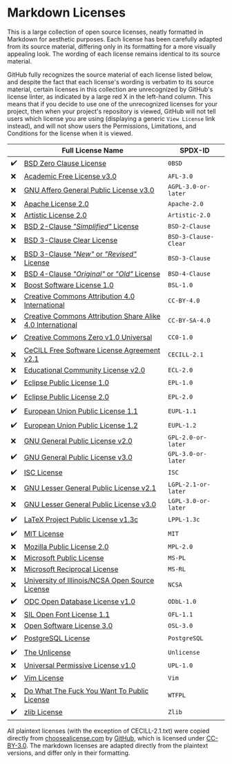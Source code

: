 # Markdown Licenses

This is a large collection of open source licenses, neatly formatted in Markdown for aesthetic purposes. Each license has been carefully adapted from its source material, differing only in its formatting for a more visually appealing look. The wording of each license remains identical to its source material.

GitHub fully recognizes the source material of each license listed below, and despite the fact that each license's wording is verbatim to its source material, certain licenses in this collection are unrecognized by GitHub's license linter, as indicated by a large red X in the left-hand column. This means that if you decide to use one of the unrecognized licenses for your project, then when your project's repository is viewed, GitHub will not tell users which license you are using (displaying a generic `View License` link instead), and will not show users the Permissions, Limitations, and Conditions for the license when it is viewed.

|                    |                              Full License Name                             |       SPDX-ID        |
| ------------------ | -------------------------------------------------------------------------- | -------------------- |
| :heavy_check_mark: |                                            [BSD Zero Clause License][0BSD] | `0BSD`               |
|                :x: |                                      [Academic Free License v3.0][AFL-3.0] | `AFL-3.0`            |
|                :x: |                [GNU Affero General Public License v3.0][AGPL-3.0-or-later] | `AGPL-3.0-or-later`  |
|                :x: |                                           [Apache License 2.0][Apache-2.0] | `Apache-2.0`         |
|                :x: |                                       [Artistic License 2.0][Artistic-2.0] | `Artistic-2.0`       |
|                :x: |                        [BSD 2-Clause *"Simplified"* License][BSD-2-Clause] | `BSD-2-Clause`       |
|                :x: |                           [BSD 3-Clause Clear License][BSD-3-Clause-Clear] | `BSD-3-Clause-Clear` |
|                :x: |                [BSD 3-Clause *"New"* or *"Revised"* License][BSD-3-Clause] | `BSD-3-Clause`       |
|                :x: |               [BSD 4-Clause *"Original"* or *"Old"* License][BSD-4-Clause] | `BSD-4-Clause`       |
|                :x: |                                      [Boost Software License 1.0][BSL-1.0] | `BSL-1.0`            |
|                :x: |                [Creative Commons Attribution 4.0 International][CC-BY-4.0] | `CC-BY-4.0`          |
|                :x: | [Creative Commons Attribution Share Alike 4.0 International][CC-BY-SA-4.0] | `CC-BY-SA-4.0`       |
| :heavy_check_mark: |                            [Creative Commons Zero v1.0 Universal][CC0-1.0] | `CC0-1.0`            |
|                :x: |                  [CeCILL Free Software License Agreement v2.1][CECILL-2.1] | `CECILL-2.1`         |
|                :x: |                              [Educational Community License v2.0][ECL-2.0] | `ECL-2.0`            |
| :heavy_check_mark: |                                      [Eclipse Public License 1.0][EPL-1.0] | `EPL-1.0`            |
| :heavy_check_mark: |                                      [Eclipse Public License 2.0][EPL-2.0] | `EPL-2.0`            |
| :heavy_check_mark: |                              [European Union Public License 1.1][EUPL-1.1] | `EUPL-1.1`           |
| :heavy_check_mark: |                              [European Union Public License 1.2][EUPL-1.2] | `EUPL-1.2`           |
|                :x: |                        [GNU General Public License v2.0][GPL-2.0-or-later] | `GPL-2.0-or-later`   |
| :heavy_check_mark: |                        [GNU General Public License v3.0][GPL-3.0-or-later] | `GPL-3.0-or-later`   |
| :heavy_check_mark: |                                                         [ISC License][ISC] | `ISC`                |
|                :x: |                [GNU Lesser General Public License v2.1][LGPL-2.1-or-later] | `LGPL-2.1-or-later`  |
|                :x: |                [GNU Lesser General Public License v3.0][LGPL-3.0-or-later] | `LGPL-3.0-or-later`  |
| :heavy_check_mark: |                            [LaTeX Project Public License v1.3c][LPPL-1.3c] | `LPPL-1.3c`          |
| :heavy_check_mark: |                                                         [MIT License][MIT] | `MIT`                |
|                :x: |                                      [Mozilla Public License 2.0][MPL-2.0] | `MPL-2.0`            |
|                :x: |                                          [Microsoft Public License][MS-PL] | `MS-PL`              |
|                :x: |                                      [Microsoft Reciprocal License][MS-RL] | `MS-RL`              |
|                :x: |                    [University of Illinois/NCSA Open Source License][NCSA] | `NCSA`               |
| :heavy_check_mark: |                                 [ODC Open Database License v1.0][ODbL-1.0] | `ODbL-1.0`           |
|                :x: |                                       [SIL Open Font License 1.1][OFL-1.1] | `OFL-1.1`            |
|                :x: |                                       [Open Software License 3.0][OSL-3.0] | `OSL-3.0`            |
| :heavy_check_mark: |                                           [PostgreSQL License][PostgreSQL] | `PostgreSQL`         |
| :heavy_check_mark: |                                                 [The Unlicense][Unlicense] | `Unlicense`          |
|                :x: |                               [Universal Permissive License v1.0][UPL-1.0] | `UPL-1.0`            |
| :heavy_check_mark: |                                                         [Vim License][Vim] | `Vim`                |
|                :x: |                       [Do What The Fuck You Want To Public License][WTFPL] | `WTFPL`              |
| :heavy_check_mark: |                                                       [zlib License][Zlib] | `Zlib`               |

All plaintext licenses (with the exception of CECILL-2.1.txt) were copied directly from [choosealicense.com](https://choosealicense.com) by [GitHub](https://github.com/github), which is licensed under [CC-BY-3.0](https://creativecommons.org/licenses/by/3.0/). The markdown licenses are adapted directly from the plaintext versions, and differ only in their formatting.

[0BSD]:                 https://github.com/coalternate/licenses/blob/master/markdown/0BSD.md
[AFL-3.0]:              https://github.com/coalternate/licenses/blob/master/markdown/AFL-3.0.md
[AGPL-3.0-or-later]:    https://github.com/coalternate/licenses/blob/master/markdown/AGPL-3.0-or-later.md
[Apache-2.0]:           https://github.com/coalternate/licenses/blob/master/markdown/Apache-2.0.md
[Artistic-2.0]:         https://github.com/coalternate/licenses/blob/master/markdown/Artistic-2.0.md
[BSD-2-Clause]:         https://github.com/coalternate/licenses/blob/master/markdown/BSD-2-Clause.md
[BSD-3-Clause-Clear]:   https://github.com/coalternate/licenses/blob/master/markdown/BSD-3-Clause-Clear.md
[BSD-3-Clause]:         https://github.com/coalternate/licenses/blob/master/markdown/BSD-3-Clause.md
[BSD-4-Clause]:         https://github.com/coalternate/licenses/blob/master/markdown/BSD-4-Clause.md
[BSL-1.0]:              https://github.com/coalternate/licenses/blob/master/markdown/BSL-1.0.md
[CC-BY-4.0]:            https://github.com/coalternate/licenses/blob/master/markdown/CC-BY-4.0.md
[CC-BY-SA-4.0]:         https://github.com/coalternate/licenses/blob/master/markdown/CC-BY-SA-4.0.md
[CC0-1.0]:              https://github.com/coalternate/licenses/blob/master/markdown/CC0-1.0.md
[CECILL-2.1]:           https://github.com/coalternate/licenses/blob/master/markdown/CECILL-2.1.md
[ECL-2.0]:              https://github.com/coalternate/licenses/blob/master/markdown/ECL-2.0.md
[EPL-1.0]:              https://github.com/coalternate/licenses/blob/master/markdown/EPL-1.0.md
[EPL-2.0]:              https://github.com/coalternate/licenses/blob/master/markdown/EPL-2.0.md
[EUPL-1.1]:             https://github.com/coalternate/licenses/blob/master/markdown/EUPL-1.1.md
[EUPL-1.2]:             https://github.com/coalternate/licenses/blob/master/markdown/EUPL-1.2.md
[GPL-2.0-or-later]:     https://github.com/coalternate/licenses/blob/master/markdown/GPL-2.0-or-later.md
[GPL-3.0-or-later]:     https://github.com/coalternate/licenses/blob/master/markdown/GPL-3.0-or-later.md
[ISC]:                  https://github.com/coalternate/licenses/blob/master/markdown/ISC.md
[LGPL-2.1-or-later]:    https://github.com/coalternate/licenses/blob/master/markdown/LGPL-2.1-or-later.md
[LGPL-3.0-or-later]:    https://github.com/coalternate/licenses/blob/master/markdown/LGPL-3.0-or-later.md
[LPPL-1.3c]:            https://github.com/coalternate/licenses/blob/master/markdown/LPPL-1.3c.md
[MIT]:                  https://github.com/coalternate/licenses/blob/master/markdown/MIT.md
[MPL-2.0]:              https://github.com/coalternate/licenses/blob/master/markdown/MPL-2.0.md
[MS-PL]:                https://github.com/coalternate/licenses/blob/master/markdown/MS-PL.md
[MS-RL]:                https://github.com/coalternate/licenses/blob/master/markdown/MS-RL.md
[NCSA]:                 https://github.com/coalternate/licenses/blob/master/markdown/NCSA.md
[ODbL-1.0]:             https://github.com/coalternate/licenses/blob/master/markdown/ODbL-1.0.md
[OFL-1.1]:              https://github.com/coalternate/licenses/blob/master/markdown/OFL-1.1.md
[OSL-3.0]:              https://github.com/coalternate/licenses/blob/master/markdown/OSL-3.0.md
[PostgreSQL]:           https://github.com/coalternate/licenses/blob/master/markdown/PostgreSQL.md
[UPL-1.0]:              https://github.com/coalternate/licenses/blob/master/markdown/UPL-1.0.md
[Unlicense]:            https://github.com/coalternate/licenses/blob/master/markdown/Unlicense.md
[Vim]:                  https://github.com/coalternate/licenses/blob/master/markdown/Vim.md
[WTFPL]:                https://github.com/coalternate/licenses/blob/master/markdown/WTFPL.md
[Zlib]:                 https://github.com/coalternate/licenses/blob/master/markdown/Zlib.md
